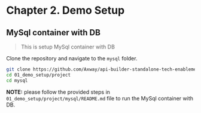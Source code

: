 # Chapter 2. Demo Setup

## MySql container with DB
> This is setup MySql container with DB

Clone the repository and navigate to the `mysql` folder.
```sh
git clone https://github.com/Axway/api-builder-standalone-tech-enablement.git
cd 01_demo_setup/project
cd mysql
```

__NOTE:__ please follow the provided steps in `01_demo_setup/project/mysql/README.md` file to run the MySql container with DB.
